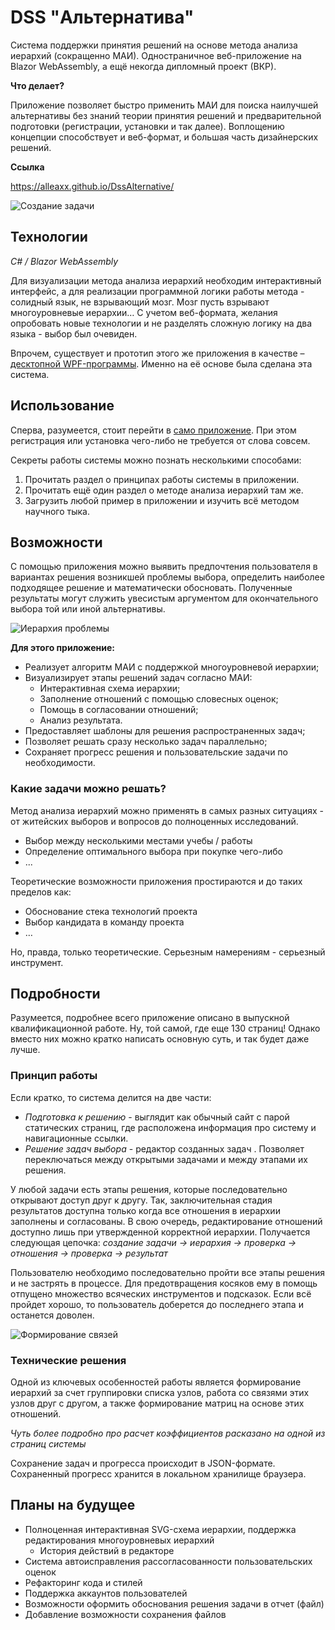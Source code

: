 # DSS "Альтернатива"
Система поддержки принятия решений на основе метода анализа иерархий (сокращенно МАИ). Одностраничное веб-приложение на Blazor WebAssembly, а ещё некогда дипломный проект (ВКР).

**Что делает?**

Приложение позволяет быстро применить МАИ для поиска наилучшей альтернативы без знаний теории принятия решений и предварительной подготовки (регистрации, установки и так далее).
Воплощению концепции способствует и веб-формат, и большая часть дизайнерских решений.

**Ссылка**

https://alleaxx.github.io/DssAlternative/

![Создание задачи](https://i.ibb.co/qB4ddc8/image.png)

## Технологии
*C# / Blazor WebAssembly*

Для визуализации метода анализа иерархий необходим интерактивный интерфейс, а для реализации программной логики работы метода - солидный язык, не взрывающий мозг. Мозг пусть взрывают многоуровневые иерархии… 
С учетом веб-формата, желания опробовать новые технологии и не разделять сложную логику на два языка - выбор был очевиден.

Впрочем, существует и прототип этого же приложения в качестве – [десктопной WPF-программы](https://github.com/Alleaxx/DSS/tree/master/DSSView). Именно на её основе была сделана эта система.

## Использование

Сперва, разумеется, стоит перейти в [само приложение](https://alleaxx.github.io/DssAlternative/). При этом регистрация или установка чего-либо не требуется от слова совсем.

Секреты работы системы можно познать несколькими способами:
1. Прочитать раздел о принципах работы системы в приложении.
2. Прочитать ещё один раздел о методе анализа иерархий там же.
3. Загрузить любой пример в приложении и изучить всё методом научного тыка.

## Возможности
С помощью приложения можно выявить предпочтения пользователя в вариантах решения возникшей проблемы выбора, определить наиболее подходящее решение и математически обосновать. Полученные результаты могут служить увесистым аргументом для окончательного выбора той или иной альтернативы.

![Иерархия проблемы](https://i.ibb.co/wLJ0Vf4/image.png)

**Для этого приложение:**
- Реализует алгоритм МАИ с поддержкой многоуровневой иерархии;
- Визуализирует этапы решений задач согласно МАИ:
    - Интерактивная схема иерархии;
    - Заполнение отношений с помощью словесных оценок;
    - Помощь в согласовании отношений;
    - Анализ результата.
- Предоставляет шаблоны для решения распространенных задач;
- Позволяет решать сразу несколько задач параллельно;
- Сохраняет прогресс решения и пользовательские задачи по необходимости.

### Какие задачи можно решать?
Метод анализа иерархий можно применять в самых разных ситуациях - от житейских выборов и вопросов до полноценных исследований.
- Выбор между несколькими местами учебы / работы
- Определение оптимального выбора при покупке чего-либо
-  ...


Теоретические возможности приложения простираются и до таких пределов как:
- Обоснование стека технологий проекта
- Выбор кандидата в команду проекта
-  …

Но, правда, только теоретические. Серьезным намерениям - серьезный инструмент.

## Подробности
Разумеется, подробнее всего приложение описано в выпускной квалификационной работе. Ну, той самой, где еще 130 страниц! Однако вместо них можно кратко написать основную суть, и так будет даже лучше.

### Принцип работы
Если кратко, то система делится на две части:
- *Подготовка к решению* - выглядит как обычный сайт с парой статических страниц, где расположена информация про систему и навигационные ссылки.
- *Решение задач выбора* - редактор созданных задач . Позволяет переключаться между открытыми задачами и между этапами их решения. 

У любой задачи есть этапы решения, которые последовательно открывают доступ друг к другу. Так, заключительная стадия результатов доступна только когда все отношения в иерархии заполнены и согласованы. В свою очередь, редактирование отношений доступно лишь при утвержденной корректной иерархии. Получается следующая цепочка:
*создание задачи -> иерархия -> проверка -> отношения -> проверка -> результат*

Пользователю необходимо последовательно пройти все этапы решения и не застрять в процессе. Для предотвращения косяков ему в помощь отпущено множество всяческих инструментов и подсказок. Если всё пройдет хорошо, то пользователь доберется до последнего этапа и останется доволен.

![Формирование связей](https://i.ibb.co/589nyXc/image.png)


### Технические решения
Одной из ключевых особенностей работы является формирование иерархий за счет группировки списка узлов, работа со связями этих узлов друг с другом, а также формирование матриц на основе этих отношений.

*Чуть более подробно про расчет коэффициентов расказано на одной из страниц системы*

Сохранение задач и прогресса происходит в JSON-формате. Сохраненный прогресс хранится в локальном хранилище браузера.

## Планы на будущее
- Полноценная интерактивная SVG-схема иерархии, поддержка редактирования многоуровневых иерархий
    - История действий в редакторе
- Система автоисправления рассогласованности пользовательских оценок
- Рефакторинг кода и стилей
- Поддержка аккаунтов пользователей
- Возможности оформить обоснования решения задачи в отчет (файл)
- Добавление возможности сохранения файлов
